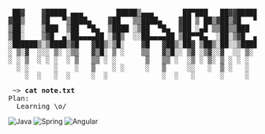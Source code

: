 <pre>
 ██▓    ▓█████ ▄▄▄        █████▒▄▄▄       ██▀███   ██▓▓█████   ██████ 
▓██▒    ▓█   ▀▒████▄    ▓██   ▒▒████▄    ▓██ ▒ ██▒▓██▒▓█   ▀ ▒██    ▒ 
▒██░    ▒███  ▒██  ▀█▄  ▒████ ░▒██  ▀█▄  ▓██ ░▄█ ▒▒██▒▒███   ░ ▓██▄   
▒██░    ▒▓█  ▄░██▄▄▄▄██ ░▓█▒  ░░██▄▄▄▄██ ▒██▀▀█▄  ░██░▒▓█  ▄   ▒   ██▒
░██████▒░▒████▒▓█   ▓██▒░▒█░    ▓█   ▓██▒░██▓ ▒██▒░██░░▒████▒▒██████▒▒
░ ▒░▓  ░░░ ▒░ ░▒▒   ▓▒█░ ▒ ░    ▒▒   ▓▒█░░ ▒▓ ░▒▓░░▓  ░░ ▒░ ░▒ ▒▓▒ ▒ ░
░ ░ ▒  ░ ░ ░  ░ ▒   ▒▒ ░ ░       ▒   ▒▒ ░  ░▒ ░ ▒░ ▒ ░ ░ ░  ░░ ░▒  ░ ░
  ░ ░      ░    ░   ▒    ░ ░     ░   ▒     ░░   ░  ▒ ░   ░   ░  ░  ░  
    ░  ░   ░  ░     ░  ░             ░  ░   ░      ░     ░  ░      ░  
</pre>

<pre>
 ~> <strong>cat note.txt</strong>
Plan:
  Learning \o/
</pre>

![Java](https://img.shields.io/badge/java-%23ED8B00.svg?style=for-the-badge&logo=openjdk&logoColor=white)
![Spring](https://img.shields.io/badge/spring-%236DB33F.svg?style=for-the-badge&logo=spring&logoColor=white)
![Angular](https://img.shields.io/badge/angular-%23DD0031.svg?style=for-the-badge&logo=angular&logoColor=white)

<!--
**leafaries/leafaries** is a ✨ _special_ ✨ repository because its `README.md` (this file) appears on your GitHub profile.

Here are some ideas to get you started:

- 🔭 I’m currently working on ...
- 🌱 I’m currently learning ...
- 👯 I’m looking to collaborate on ...
- 🤔 I’m looking for help with ...
- 💬 Ask me about ...
- 📫 How to reach me: ...
- 😄 Pronouns: ...
- ⚡ Fun fact: ...
-->

